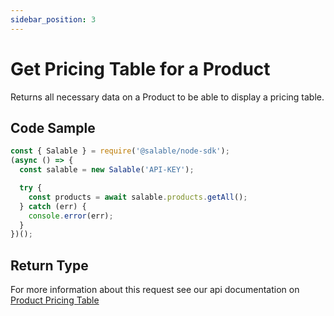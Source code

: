 ```yaml
---
sidebar_position: 3
---
```


# Get Pricing Table for a Product

Returns all necessary data on a Product to be able to display a pricing table.

## Code Sample

```typescript
const { Salable } = require('@salable/node-sdk');
(async () => {
  const salable = new Salable('API-KEY');

  try {
    const products = await salable.products.getAll();
  } catch (err) {
    console.error(err);
  }
})();
```

## Return Type

For more information about this request see our api documentation on [Product Pricing Table](https://docs.salable.app/api#tag/Products/operation/getProductPricingTable)
